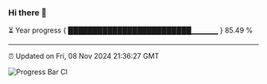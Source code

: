 ### Hi there 👋

⏳ Year progress { █████████████████████████▁▁▁▁▁ } 85.49 %

---

⏰ Updated on Fri, 08 Nov 2024 21:36:27 GMT

![Progress Bar CI](https://github.com/IshwaranRudhara/GIT-ACTION/workflows/Progress%20Bar%20CI/badge.svg)
